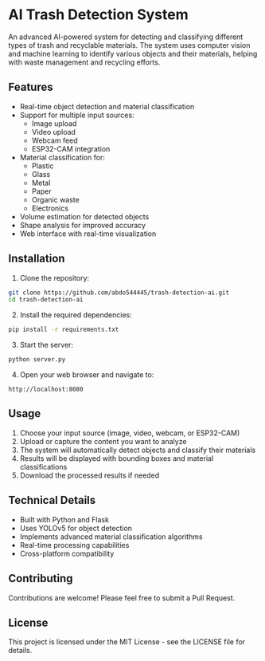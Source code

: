 # AI Trash Detection System

An advanced AI-powered system for detecting and classifying different types of trash and recyclable materials. The system uses computer vision and machine learning to identify various objects and their materials, helping with waste management and recycling efforts.

## Features

- Real-time object detection and material classification
- Support for multiple input sources:
  - Image upload
  - Video upload
  - Webcam feed
  - ESP32-CAM integration
- Material classification for:
  - Plastic
  - Glass
  - Metal
  - Paper
  - Organic waste
  - Electronics
- Volume estimation for detected objects
- Shape analysis for improved accuracy
- Web interface with real-time visualization

## Installation

1. Clone the repository:
```bash
git clone https://github.com/abdo544445/trash-detection-ai.git
cd trash-detection-ai
```

2. Install the required dependencies:
```bash
pip install -r requirements.txt
```

3. Start the server:
```bash
python server.py
```

4. Open your web browser and navigate to:
```
http://localhost:8080
```

## Usage

1. Choose your input source (image, video, webcam, or ESP32-CAM)
2. Upload or capture the content you want to analyze
3. The system will automatically detect objects and classify their materials
4. Results will be displayed with bounding boxes and material classifications
5. Download the processed results if needed

## Technical Details

- Built with Python and Flask
- Uses YOLOv5 for object detection
- Implements advanced material classification algorithms
- Real-time processing capabilities
- Cross-platform compatibility

## Contributing

Contributions are welcome! Please feel free to submit a Pull Request.

## License

This project is licensed under the MIT License - see the LICENSE file for details. 